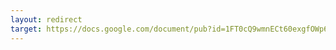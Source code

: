 ```yaml
---
layout: redirect
target: https://docs.google.com/document/pub?id=1FT0cQ9wmnECt60exgfOWp6pwj3b5uGgYxisxP--QwiE
---
```

